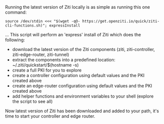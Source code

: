Running the latest version of Ziti locally is as simple as running this one command:

```
source /dev/stdin <<< "$(wget -qO- https://get.openziti.io/quick/ziti-cli-functions.sh)"; expressInstall
```

... This script will perform an 'express' install of Ziti which does the following:

* download the latest version of the Ziti components (ziti, ziti-controller, ziti-edge-router, ziti-tunnel)
* extract the components into a predefined location: ~/.ziti/quickstart/$(hostname -s)
* create a full PKI for you to explore
* create a controller configuration using default values and the PKI created above
* create an edge-router configuration using default values and the PKI created above
* add helper functions and environment variables to your shell (explore the script to see all)

Now latest version of Ziti has been downloaded and added to your path, it's time to start your controller and edge router.